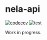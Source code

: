 # nela-api

[![codecov](https://codecov.io/gh/scatauk/nela-api/graph/badge.svg?token=L6JE2EW0S8)](https://codecov.io/gh/scatauk/nela-api)
![test](https://github.com/scatauk/nela-api/actions/workflows/test.yml/badge.svg)

Work in progress.
